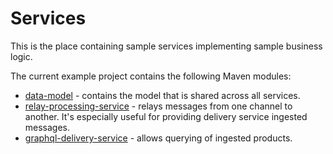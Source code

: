 # Services

This is the place containing sample services implementing sample business logic.

The current example project contains the following Maven modules:
* [data-model](./data-model/README.md) - contains the model that is shared across all services.
* [relay-processing-service](./relay-processing-service/README.md) - relays messages from one channel to another. 
It's especially useful for providing delivery service ingested messages.
* [graphql-delivery-service](./graphql-delivery-service/README.md) - allows querying of ingested products.
